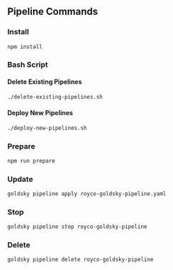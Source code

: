 ## Pipeline Commands

### Install

```bash
npm install
```

### Bash Script

#### Delete Existing Pipelines

```bash
./delete-existing-pipelines.sh
```

#### Deploy New Pipelines

```bash
./deploy-new-pipelines.sh
```

### Prepare

```bash
npm run prepare
```

### Update

```bash
goldsky pipeline apply royco-goldsky-pipeline.yaml
```

### Stop

```bash
goldsky pipeline stop royco-goldsky-pipeline
```

### Delete

```bash
goldsky pipeline delete royco-goldsky-pipeline
```
